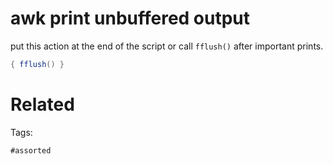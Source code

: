 # awk print unbuffered output
put this action at the end of the script
or call `fflush()` after important prints.
```awk
{ fflush() }
```

# Related


Tags:

    #assorted
